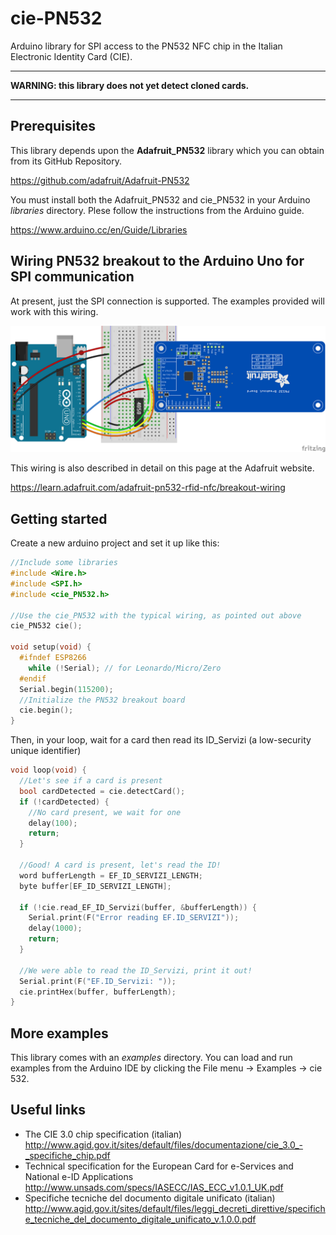 # cie-PN532
Arduino library for SPI access to the PN532 NFC chip in the Italian Electronic Identity Card (CIE).

___
**WARNING: this library does not yet detect cloned cards.**
___
## Prerequisites
This library depends upon the **Adafruit_PN532** library which you can obtain from its GitHub Repository.

https://github.com/adafruit/Adafruit-PN532

You must install both the Adafruit_PN532 and cie_PN532 in your Arduino _libraries_ directory.
Plese follow the instructions from the Arduino guide.

https://www.arduino.cc/en/Guide/Libraries


## Wiring PN532 breakout to the Arduino Uno for SPI communication
At present, just the SPI connection is supported. The examples provided will work with this wiring.

![images/pn532-wiring-spi.png](images/pn532-wiring-spi.png)

This wiring is also described in detail on this page at the Adafruit website.

https://learn.adafruit.com/adafruit-pn532-rfid-nfc/breakout-wiring

## Getting started

Create a new arduino project and set it up like this:
```C++
//Include some libraries
#include <Wire.h>
#include <SPI.h>
#include <cie_PN532.h>

//Use the cie_PN532 with the typical wiring, as pointed out above
cie_PN532 cie();

void setup(void) {
  #ifndef ESP8266
    while (!Serial); // for Leonardo/Micro/Zero
  #endif
  Serial.begin(115200);
  //Initialize the PN532 breakout board
  cie.begin();
}
```
Then, in your loop, wait for a card then read its ID_Servizi (a low-security unique identifier)

```C++
void loop(void) {
  //Let's see if a card is present
  bool cardDetected = cie.detectCard();
  if (!cardDetected) {
    //No card present, we wait for one
    delay(100);
    return;
  }

  //Good! A card is present, let's read the ID!
  word bufferLength = EF_ID_SERVIZI_LENGTH;
  byte buffer[EF_ID_SERVIZI_LENGTH];

  if (!cie.read_EF_ID_Servizi(buffer, &bufferLength)) {
    Serial.print(F("Error reading EF.ID_SERVIZI"));
    delay(1000);
    return;
  }

  //We were able to read the ID_Servizi, print it out!
  Serial.print(F("EF.ID_Servizi: "));
  cie.printHex(buffer, bufferLength);
}
```

## More examples
This library comes with an _examples_ directory. You can load and run examples from the Arduino IDE by clicking the File menu -> Examples -> cie 532.


## Useful links
 * The CIE 3.0 chip specification (italian)
 http://www.agid.gov.it/sites/default/files/documentazione/cie_3.0_-_specifiche_chip.pdf
 * Technical specification for the European Card for e-Services and National e-ID Applications
 http://www.unsads.com/specs/IASECC/IAS_ECC_v1.0.1_UK.pdf
 * Specifiche tecniche del documento digitale unificato (italian)
 http://www.agid.gov.it/sites/default/files/leggi_decreti_direttive/specifiche_tecniche_del_documento_digitale_unificato_v.1.0.0.pdf